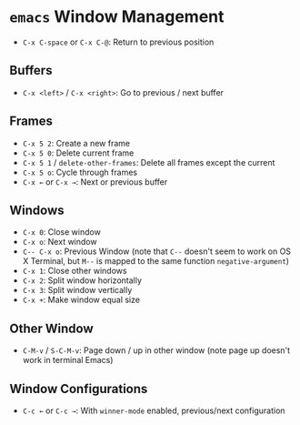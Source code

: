 # `emacs` Window Management

- `C-x C-space` or `C-x C-@`: Return to previous position

## Buffers

- `C-x <left>` / `C-x <right>`: Go to previous / next buffer

## Frames

- `C-x 5 2`: Create a new frame
- `C-x 5 0`: Delete current frame
- `C-x 5 1` / `delete-other-frames`: Delete all frames except the current
- `C-x 5 o`: Cycle through frames
- `C-x ←` or `C-x →`: Next or previous buffer

## Windows

- `C-x 0`: Close window
- `C-x o`: Next window
- `C-- C-x o`: Previous Window (note that `C--` doesn't seem to work on OS X Terminal, but `M--` is mapped to the same function `negative-argument`)
- `C-x 1`: Close other windows
- `C-x 2`: Split window horizontally
- `C-x 3`: Split window vertically
- `C-x +`: Make window equal size

## Other Window

- `C-M-v` / `S-C-M-v`: Page down / up in other window (note page up doesn't work in terminal Emacs)

## Window Configurations

- `C-c ←` or `C-c →`: With `winner-mode` enabled, previous/next configuration
